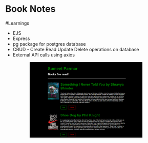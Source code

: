 # Book Notes

#Learnings 
- EJS
- Express
- pg package for postgres database
- CRUD - Create Read Update Delete operations on database
- External API calls using axios


<div style="text-align: center;">
    <img src="https://github.com/Sumeettt/Book-Notes/blob/main/public/images/website%20image.png" alt="book notes project website" style="max-width:70%;box-shadow:0 2.8px 2.2px rgba(0, 0, 0, 0.12)" />
</div>
